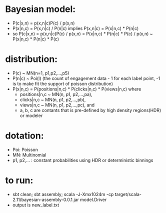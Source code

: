 # Bayesian model:
- P(c|x,n) = p(x,n|c)P(c) / p(x,n)
- P(x|n,c) = P(x,n|c) / P(n|c) implies P(x,n|c) = P(x|n,c) * P(n|c)
- so P(c|x,n) = p(x,n|c)P(c) / p(x,n) = P(x|n,c) * P(n|c) * P(c) / p(x,n) ~ P(x|n,c) * P(n|c) * P(c) 

# distribution:
- P(c) ~ MN(n=1, p1,p2,...,p5)
- P(n|c) ~ Poi(l) (the count of engagement data - 1 for each label point, -1 is to make fit the support of poisson distribution) 
- P(x|n,c) = P(positions|n,c) * P(clicks|n,c) * P(views|n,c) where 
  - positions|n,c ~ MN(n, p1, p2,...,pa), 
  - clicks|n,c ~ MN(n, p1, p2,...,pb),
  - views|n,c ~ MN(n, p1, p2,...,pc), and
  - a, b, c are contants that is pre-defined by high density regions(HDR) or modeler

# dotation:
- Poi: Poisson
- MN: Multinomial
- p1, p2,... : constant probabilities using HDR or deterministic binnings 

# to run:
- sbt clean; sbt assembly; scala -J-Xmx1024m -cp target/scala-2.11/bayesian-assembly-0.0.1.jar model.Driver
- output is new_label.txt
